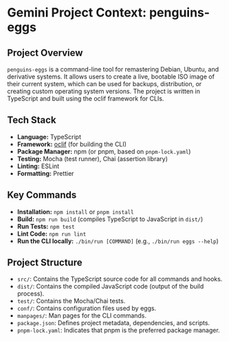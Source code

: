 # Gemini Project Context: penguins-eggs

## Project Overview

`penguins-eggs` is a command-line tool for remastering Debian, Ubuntu, and derivative systems. It allows users to create a live, bootable ISO image of their current system, which can be used for backups, distribution, or creating custom operating system versions. The project is written in TypeScript and built using the oclif framework for CLIs.

## Tech Stack

- **Language:** TypeScript
- **Framework:** [oclif](https://oclif.io/) (for building the CLI)
- **Package Manager:** npm (or pnpm, based on `pnpm-lock.yaml`)
- **Testing:** Mocha (test runner), Chai (assertion library)
- **Linting:** ESLint
- **Formatting:** Prettier

## Key Commands

- **Installation:** `npm install` or `pnpm install`
- **Build:** `npm run build` (compiles TypeScript to JavaScript in `dist/`)
- **Run Tests:** `npm test`
- **Lint Code:** `npm run lint`
- **Run the CLI locally:** `./bin/run [COMMAND]` (e.g., `./bin/run eggs --help`)

## Project Structure

- `src/`: Contains the TypeScript source code for all commands and hooks.
- `dist/`: Contains the compiled JavaScript code (output of the build process).
- `test/`: Contains the Mocha/Chai tests.
- `conf/`: Contains configuration files used by eggs.
- `manpages/`: Man pages for the CLI commands.
- `package.json`: Defines project metadata, dependencies, and scripts.
- `pnpm-lock.yaml`: Indicates that pnpm is the preferred package manager.

